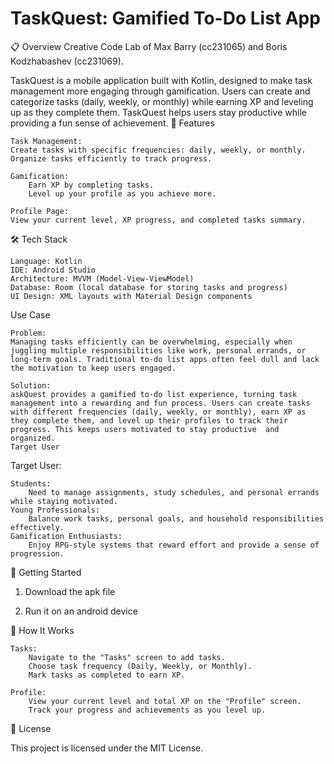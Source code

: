 # TaskQuest: Gamified To-Do List App
📋 Overview
Creative Code Lab of Max Barry (cc231065) and Boris Kodzhabashev (cc231069).

TaskQuest is a mobile application built with Kotlin, designed to make task management more engaging through gamification. Users can create and categorize tasks (daily, weekly, or monthly) while earning XP and leveling up as they complete them. TaskQuest helps users stay productive while providing a fun sense of achievement.
🎯 Features

    Task Management:
    Create tasks with specific frequencies: daily, weekly, or monthly.
    Organize tasks efficiently to track progress.

    Gamification:
        Earn XP by completing tasks.
        Level up your profile as you achieve more.

    Profile Page:
    View your current level, XP progress, and completed tasks summary.

🛠️ Tech Stack

    Language: Kotlin
    IDE: Android Studio
    Architecture: MVVM (Model-View-ViewModel)
    Database: Room (local database for storing tasks and progress)
    UI Design: XML layouts with Material Design components

Use Case

    Problem:
    Managing tasks efficiently can be overwhelming, especially when juggling multiple responsibilities like work, personal errands, or long-term goals. Traditional to-do list apps often feel dull and lack the motivation to keep users engaged.

    Solution:
    askQuest provides a gamified to-do list experience, turning task management into a rewarding and fun process. Users can create tasks with different frequencies (daily, weekly, or monthly), earn XP as they complete them, and level up their profiles to track their progress. This keeps users motivated to stay productive  and organized.
    Target User

Target User:

    Students:
        Need to manage assignments, study schedules, and personal errands while staying motivated.
    Young Professionals:
        Balance work tasks, personal goals, and household responsibilities effectively.
    Gamification Enthusiasts:
        Enjoy RPG-style systems that reward effort and provide a sense of progression.

🚀 Getting Started
1. Download the apk file

2. Run it on an android device

🧪 How It Works

    Tasks:
        Navigate to the "Tasks" screen to add tasks.
        Choose task frequency (Daily, Weekly, or Monthly).
        Mark tasks as completed to earn XP.

    Profile:
        View your current level and total XP on the "Profile" screen.
        Track your progress and achievements as you level up.

📜 License

This project is licensed under the MIT License.
